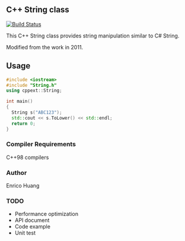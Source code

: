 ## C++ String class

[![Build Status](https://travis-ci.org/hshixun/String.svg?branch=master)](https://travis-ci.org/hshixun/String)

This C++ String class provides string manipulation similar to C# String.

Modified from the work in 2011.


## Usage

```c++
#include <iostream>
#include "String.h"
using cppext::String;

int main()
{
  String s("ABC123");
  std::cout << s.ToLower() << std::endl;
  return 0;
}

```


### Compiler Requirements

C++98 compilers

### Author

Enrico Huang

### TODO

  - Performance optimization
  - API document
  - Code example
  - Unit test

